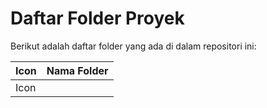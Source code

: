 # Daftar Folder Proyek

Berikut adalah daftar folder yang ada di dalam repositori ini:

| Icon | Nama Folder |
|------|-------------|
| Icon | <!-- FOLDER_LIST_PLACEHOLDER --> |



